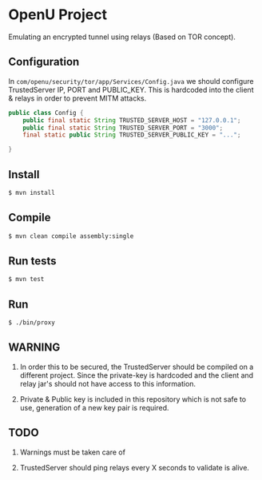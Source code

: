 #  OpenU Project

Emulating an encrypted tunnel using relays (Based on TOR concept).


## Configuration
In `com/openu/security/tor/app/Services/Config.java` we should configure TrustedServer IP, PORT and PUBLIC_KEY.
This is hardcoded into the client & relays in order to prevent MITM attacks.

```java
public class Config {
    public final static String TRUSTED_SERVER_HOST = "127.0.0.1";
    public final static String TRUSTED_SERVER_PORT = "3000";
    final static public String TRUSTED_SERVER_PUBLIC_KEY = "...";

}
```
## Install

```sh 
$ mvn install
```

## Compile

```sh 
$ mvn clean compile assembly:single
```

## Run tests

```sh 
$ mvn test
```

## Run

```sh 
$ ./bin/proxy 
```

## WARNING

1. In order this to be secured, the TrustedServer should be compiled on a different project.
Since the private-key is hardcoded and the client and relay jar's should not have access to this information.

2. Private & Public key is included in this repository which is not safe to use, generation of a new key pair is required.

## TODO

1. Warnings must be taken care of

2. TrustedServer should ping relays every X seconds to validate is alive.